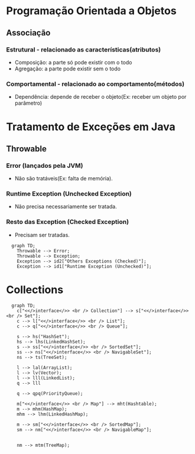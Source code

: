 # Programação Orientada a Objetos
## Associação
### Estrutural - relacionado as características(atributos)
- Composição: a parte só pode existir com o todo
- Agregação: a parte pode existir sem o todo
### Comportamental - relacionado ao comportamento(métodos)
- Dependência: depende de receber o objeto(Ex: receber um objeto por parâmetro)

# Tratamento de Exceções em Java
## Throwable
### Error (lançados pela JVM)
-  Não são tratáveis(Ex: falta de memória).
### Runtime Exception (Unchecked Exception)
- Não precisa necessariamente ser tratada.
### Resto das Exception (Checked Exception)
- Precisam ser tratadas.
```mermaid
  graph TD;
    Throwable --> Error;
    Throwable --> Exception;
    Exception --> id2["Others Exceptions (Checked)"];
    Exception --> id1["Runtime Exception (Unchecked)"];
```

# Collections
```mermaid
  graph TD;
    c["<</>interface</>> <br /> Collection"] --> s["<</>interface</>> <br /> Set"];
    c --> l["<</>interface</>> <br /> List"];
    c --> q["<</>interface</>> <br /> Queue"];
    
    s --> hs("HashSet");
    hs --> lhs(LinkedHashSet);
    s --> ss["<</>interface</>> <br /> SortedSet"];
    ss --> ns["<</>interface</>> <br /> NavigableSet"];
    ns --> ts(TreeSet);
    
    l --> lal(ArrayList);
    l --> lv(Vector);
    l --> lll(LinkedList);
    q --> lll
    
    q --> qpq(PriorityQueue);
    
    m["<</>interface</>> <br /> Map"] --> mht(Hashtable);
    m --> mhm(HashMap);
    mhm --> lhm(LinkedHashMap);
    
    m --> sm["<</>interface</>> <br /> SortedMap"];
    sm --> nm["<</>interface</>> <br /> NavigableMap"];
    
    
    nm --> mtm(TreeMap);
    
```

